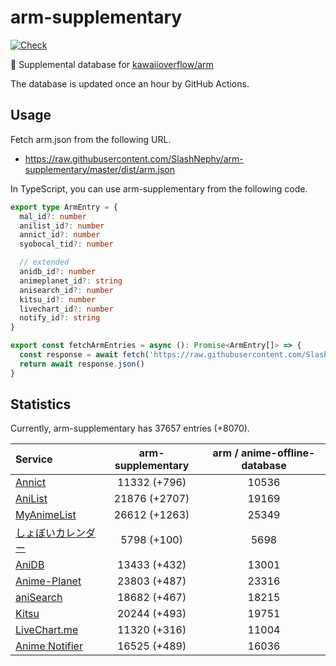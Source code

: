 # arm-supplementary

[![Check](https://github.com/SlashNephy/arm-supplementary/actions/workflows/check-node.yml/badge.svg)](https://github.com/SlashNephy/arm-supplementary/actions/workflows/check-node.yml)

💊 Supplemental database for [kawaiioverflow/arm](https://github.com/kawaiioverflow/arm)

The database is updated once an hour by GitHub Actions.

## Usage

Fetch arm.json from the following URL.

- https://raw.githubusercontent.com/SlashNephy/arm-supplementary/master/dist/arm.json

In TypeScript, you can use arm-supplementary from the following code.

```TypeScript
export type ArmEntry = {
  mal_id?: number
  anilist_id?: number
  annict_id?: number
  syobocal_tid?: number

  // extended
  anidb_id?: number
  animeplanet_id?: string
  anisearch_id?: number
  kitsu_id?: number
  livechart_id?: number
  notify_id?: string
}

export const fetchArmEntries = async (): Promise<ArmEntry[]> => {
  const response = await fetch('https://raw.githubusercontent.com/SlashNephy/arm-supplementary/master/dist/arm.json')
  return await response.json()
}
```

## Statistics

Currently, arm-supplementary has 37657 entries (+8070).

| Service                                     | arm-supplementary | arm / anime-offline-database |
| :------------------------------------------ | :---------------: | :--------------------------: |
| [Annict](https://annict.com)                |   11332 (+796)    |            10536             |
| [AniList](https://anilist.co)               |   21876 (+2707)   |            19169             |
| [MyAnimeList](https://myanimelist.net)      |   26612 (+1263)   |            25349             |
| [しょぼいカレンダー](https://cal.syoboi.jp) |    5798 (+100)    |             5698             |
| [AniDB](https://anidb.net)                  |   13433 (+432)    |            13001             |
| [Anime-Planet](https://anime-planet.com)    |   23803 (+487)    |            23316             |
| [aniSearch](https://anisearch.com)          |   18682 (+467)    |            18215             |
| [Kitsu](https://kitsu.io)                   |   20244 (+493)    |            19751             |
| [LiveChart.me](https://livechart.me)        |   11320 (+316)    |            11004             |
| [Anime Notifier](https://notify.moe)        |   16525 (+489)    |            16036             |
